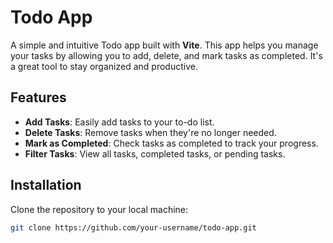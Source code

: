# Todo App

A simple and intuitive Todo app built with **Vite**. This app helps you manage your tasks by allowing you to add, delete, and mark tasks as completed. It's a great tool to stay organized and productive.

## Features

- **Add Tasks**: Easily add tasks to your to-do list.
- **Delete Tasks**: Remove tasks when they're no longer needed.
- **Mark as Completed**: Check tasks as completed to track your progress.
- **Filter Tasks**: View all tasks, completed tasks, or pending tasks.

## Installation

Clone the repository to your local machine:

```bash
git clone https://github.com/your-username/todo-app.git
